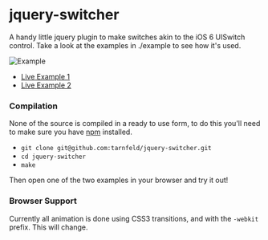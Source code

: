 jquery-switcher
=============

A handy little jquery plugin to make switches akin to the iOS 6 UISwitch
control. Take a look at the examples in ./example to see how it's used.

![Example](http://f.cl.ly/items/0p3y2n3P2C3l3C472B35/Screen%20Shot%202013-02-03%20at%2017.13.28.png)

- [Live Example 1](http://tarnfeld.com/jquery-switcher/example/single.html)
- [Live Example 2](http://tarnfeld.com/jquery-switcher/example/double.html)

### Compilation

None of the source is compiled in a ready to use form, to do this you'll need to
make sure you have [npm](https://npmjs.org) installed.

- `git clone git@github.com:tarnfeld/jquery-switcher.git`
- `cd jquery-switcher`
- `make`

Then open one of the two examples in your browser and try it out!

### Browser Support

Currently all animation is done using CSS3 transitions, and with the `-webkit` prefix. This
will change.
